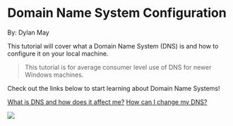 # Domain Name System Configuration
By: Dylan May


This tutorial will cover what a Domain Name System (DNS) is and how to configure it on your local machine.

> This tutorial is for average consumer level use of DNS for newer Windows machines.

Check out the links below to start learning about Domain Name Systems!

[What is DNS and how does it affect me?](DNSInformation.md)
[How can I change my DNS?](DNSTutorial.md)


![](https://www.lifewire.com/thmb/-EmyFPpQ6Dpo9kBb9XV-sdgR9I4=/1500x0/filters:no_upscale():max_bytes(150000):strip_icc()/GettyImages-585297068-52005387a57248a19e3ee29bc1af44b4.jpg)


